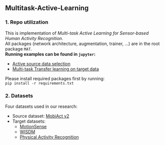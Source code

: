 ## Multitask-Active-Learning

### 1. Repo utilization
This is implementation of *Multi-task Active Learning for Sensor-based Human Activity Recognition*.</br>
All packages (network architecture, augmentation, trainer, ...) are in the root package `MAT`.</br>
**Running examples can be found in `jupyter`:**
- [Active source data selection](jupyter/1_train_source_dataset.ipynb)
- [Multi-task Transfer learning on target data](jupyter/2_train_MAT.ipynb)

Please install required packages first by running:</br>
`pip install -r requirements.txt`

### 2. Datasets
Four datasets used in our research:
- Source dataset: [MobiAct v2](https://bmi.hmu.gr/the-mobifall-and-mobiact-datasets-2/) </br>
- Target datasets:
  - [MotionSense](https://github.com/mmalekzadeh/motion-sense/tree/master/data)
  - [WISDM](https://www.cis.fordham.edu/wisdm/dataset.php)
  - [Physical Activity Recognition](https://www.utwente.nl/en/eemcs/ps/research/dataset/)
